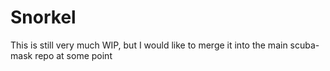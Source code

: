 # Snorkel

This is still very much WIP, but I would like to merge it into the main scuba-mask repo at some point


